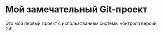 # Мой замечательный Git-проект

   Это мой первый проект с использованием системы контроля версий Git!
   ```
 
